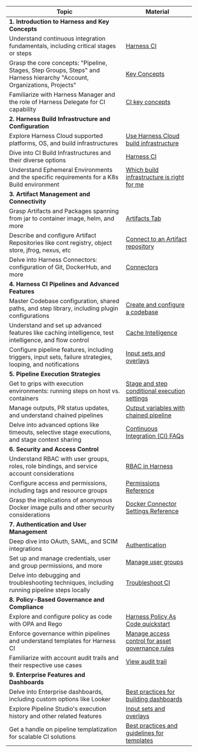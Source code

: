 

| Topic | Material |
| -------------------------------------------------------------------------------------------------------------------------------------- | ------------------------|
| **1. Introduction to Harness and Key Concepts** ||
| Understand continuous integration fundamentals, including critical stages or steps | [Harness CI](/tutorials/ci-pipelines/fastest-ci/#harness-ci) |
|Grasp the core concepts: "Pipeline, Stages, Step Groups, Steps" and Harness hierarchy "Account, Organizations, Projects" | [Key Concepts](/docs/get-started/key-concepts/) |
| Familiarize with Harness Manager and the role of Harness Delegate for CI capability | [CI key concepts](/docs/continuous-integration/get-started/key-concepts) |
| **2. Harness Build Infrastructure and Configuration** ||
| Explore Harness Cloud supported platforms, OS, and build infrastructures | [Use Harness Cloud build infrastructure](/docs/continuous-integration/use-ci/set-up-build-infrastructure/use-harness-cloud-build-infrastructure/) |
| Dive into CI Build Infrastructures and their diverse options | [Harness CI](/tutorials/ci-pipelines/fastest-ci/#harness-ci) |
| Understand Ephemeral Environments and the specific requirements for a K8s Build environment | [Which build infrastructure is right for me](/docs/continuous-integration/use-ci/set-up-build-infrastructure/which-build-infrastructure-is-right-for-me/) |
| **3. Artifact Management and Connectivity** ||
| Grasp Artifacts and Packages spanning from jar to container image, helm, and more | [Artifacts Tab](/tutorials/ci-pipelines/publish/artifacts-tab/) |
| Describe and configure Artifact Repositories like cont registry, object store, jfrog, nexus, etc | [Connect to an Artifact repository](/docs/platform/connectors/artifact-repositories/connect-to-an-artifact-repo/) |
| Delve into Harness Connectors: configuration of Git, DockerHub, and more | [Connectors](/docs/category/connectors) |
| **4. Harness CI Pipelines and Advanced Features** ||
| Master Codebase configuration, shared paths, and step library, including plugin configurations | [Create and configure a codebase](/docs/continuous-integration/use-ci/codebase-configuration/create-and-configure-a-codebase) |
| Understand and set up advanced features like caching intelligence, test intelligence, and flow control | [Cache Intelligence](/docs/continuous-integration/use-ci/caching-ci-data/cache-intelligence/) |
| Configure pipeline features, including triggers, input sets, failure strategies, looping, and notifications | [Input sets and overlays](/docs/platform/pipelines/input-sets/) |
| **5. Pipeline Execution Strategies** ||
| Get to grips with execution environments: running steps on host vs. containers | [Stage and step conditional execution settings](/docs/continuous-delivery/x-platform-cd-features/executions/step-and-stage-conditional-execution-settings/) |
| Manage outputs, PR status updates, and understand chained pipelines | [Output variables with chained pipeline](https://developer.harness.io/kb/continuous-delivery/articles/chained-pipeline-output-variables/) |
| Delve into advanced options like timeouts, selective stage executions, and stage context sharing | [Continuous Integration (CI) FAQs](/docs/faqs/continuous-integration-ci-faqs/#what-is-the-timeout-limit-for-a-ci-pipeline) |
| **6. Security and Access Control** ||
| Understand RBAC with user groups, roles, role bindings, and service account considerations | [RBAC in Harness](/docs/platform/role-based-access-control/rbac-in-harness) |
| Configure access and permissions, including tags and resource groups | [Permissions Reference](/docs/platform/role-based-access-control/permissions-reference) |
| Grasp the implications of anonymous Docker image pulls and other security considerations | [Docker Connector Settings Reference](/docs/platform/connectors/cloud-providers/ref-cloud-providers/docker-registry-connector-settings-reference/) |
| **7. Authentication and User Management** ||
| Deep dive into OAuth, SAML, and SCIM integrations | [Authentication](/docs/category/authentication) |
| Set up and manage credentials, user and group permissions, and more | [Manage user groups](/docs/platform/role-based-access-control/add-user-groups) |
| Delve into debugging and troubleshooting techniques, including running pipeline steps locally | [Troubleshoot CI](/docs/continuous-integration/troubleshoot-ci/troubleshooting-ci/) |
| **8. Policy-Based Governance and Compliance** ||
| Explore and configure policy as code with OPA and Rego | [Harness Policy As Code quickstart](https://developer.harness.io/docs/platform/Governance/Policy-as-code/harness-governance-quickstart) |
| Enforce governance within pipelines and understand templates for Harness CI | [Manage access control for asset governance rules](https://developer.harness.io/docs/cloud-cost-management/getting-started-ccm/access-control/rbac-asset-gov/) |
| Familiarize with account audit trails and their respective use cases | [View audit trail](https://developer.harness.io/docs/platform/governance/audit-trail/) |
| **9. Enterprise Features and Dashboards** ||
| Delve into Enterprise dashboards, including custom options like Looker | [Best practices for building dashboards](/docs/platform/dashboards/dashboard-best-practices/) |
| Explore Pipeline Studio's execution history and other related features | [Input sets and overlays](/docs/platform/pipelines/input-sets) |
| Get a handle on pipeline templatization for scalable CI solutions | [Best practices and guidelines for templates](/docs/platform/templates/templates-best-practices/) |

